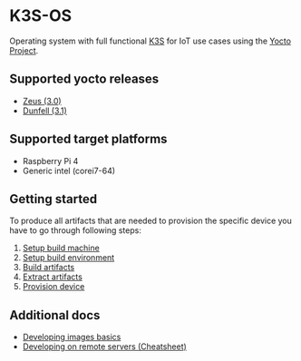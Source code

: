 # K3S-OS

Operating system with full functional [K3S](https://k3s.io) for IoT use cases using the [Yocto Project](https://www.yoctoproject.org).
## Supported yocto releases
* [Zeus (3.0)](https://github.com/Foundato/raspberry-pi-ota-yocto/tree/zeus)
* [Dunfell (3.1)](https://github.com/Foundato/raspberry-pi-ota-yocto/tree/dunfell)

## Supported target platforms

* Raspberry Pi 4
* Generic intel (corei7-64)

## Getting started

To produce all artifacts that are needed to provision the specific device you have to go through following steps:

1. [Setup build machine](docs/Setup-Build-Machine.md)
2. [Setup build environment](docs/Setup-Build-Environment.md)
3. [Build artifacts](docs/Build-Artifacts.md)
4. [Extract artifacts](docs/Extract-Artifacts.md)
5. [Provision device](docs/Provision-Device.md)

## Additional docs

- [Developing images basics](docs/extra/Yocto-Dev.md)
- [Developing on remote servers (Cheatsheet)](docs/extra/Remote-Dev-Cheatsheet.md)
